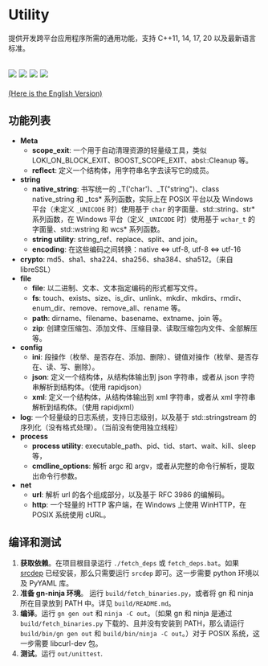 # Utility
提供开发跨平台应用程序所需的通用功能，支持 C++11, 14, 17, 20 以及最新语言标准。

![](https://github.com/Streamlet/utility/actions/workflows/windows.yml/badge.svg) ![](https://github.com/Streamlet/utility/actions/workflows/winxp.yml/badge.svg) ![](https://github.com/Streamlet/utility/actions/workflows/linux.yml/badge.svg) ![](https://github.com/Streamlet/utility/actions/workflows/macos.yml/badge.svg)
---
[(Here is the English Version)](README.md)

## 功能列表

* **Meta**
  * **scope_exit**: 一个用于自动清理资源的轻量级工具，类似 LOKI_ON_BLOCK_EXIT、BOOST_SCOPE_EXIT、absl::Cleanup 等。
  * **reflect**: 定义一个结构体，用字符串名字去读写它的成员。
* **string**
  * **native_string**: 书写统一的 _T('char')、_T("string")、class native_string 和 _tcs* 系列函数，实际上在 POSIX 平台以及 Windows 平台（未定义 `_UNICODE` 时）使用基于 `char` 的字面量、std::string、str* 系列函数，在 Windows 平台（定义 `_UNICODE` 时）使用基于 `wchar_t` 的字面量、std::wstring 和 wcs* 系列函数。
  * **string utility**: string_ref、replace、split、and join。
  * **encoding**: 在这些编码之间转换：native <=> utf-8, utf-8 <=> utf-16
* **crypto**: md5、sha1、sha224、sha256、sha384、sha512。（来自 libreSSL）
* **file**
  * **file**: 以二进制、文本、文本指定编码的形式都写文件。
  * **fs**: touch、exists、size、is_dir、unlink、mkdir、mkdirs、rmdir、enum_dir、remove、remove_all、rename 等。
  * **path**: dirname、filename、basename、extname、join 等。
  * **zip**: 创建空压缩包、添加文件、压缩目录、读取压缩包内文件、全部解压等。
* **config**
  * **ini**: 段操作（枚举、是否存在、添加、删除）、键值对操作（枚举、是否存在、读、写、删除）。
  * **json**: 定义一个结构体，从结构体输出到 json 字符串，或者从 json 字符串解析到结构体。（使用 rapidjson）
  * **xml**: 定义一个结构体，从结构体输出到 xml 字符串，或者从 xml 字符串解析到结构体。（使用 rapidjxml）
* **log**: 一个轻量级的日志系统，支持日志级别，以及基于 std::stringstream 的序列化（没有格式处理）。（当前没有使用独立线程）
* **process**
  * **process utility**: executable_path、pid、tid、start、wait、kill、sleep 等，
  * **cmdline_options**: 解析 argc 和 argv，或者从完整的命令行解析，提取出命令行参数。
* **net**
  * **url**: 解析 url 的各个组成部分，以及基于 RFC 3986 的编解码。
  * **http**: 一个轻量的 HTTP 客户端，在 Windows 上使用 WinHTTP，在 POSIX 系统使用 cURL。

## 编译和测试

1. **获取依赖**。在项目根目录运行 `./fetch_deps` 或 `fetch_deps.bat`。如果 [srcdep](https://github.com/Streamlet/srcdep) 已经安装，那么只需要运行 `srcdep` 即可。这一步需要 python 环境以及 PyYAML 库。
2. **准备 gn-ninja 环境**。 运行 `build/fetch_binaries.py`，或者将 gn 和 ninja 所在目录放到 PATH 中。详见 `build/README.md`。
3. **编译**。运行 `gn gen out` 和 `ninja -C out`。（如果 gn 和 ninja 是通过 `build/fetch_binaries.py` 下载的、且并没有安装到 PATH，那么请运行 `build/bin/gn gen out` 和 `build/bin/ninja -C out`。）对于 POSIX 系统，这一步需要 libcurl-dev 包。
4. **测试**。运行 `out/unittest`.
